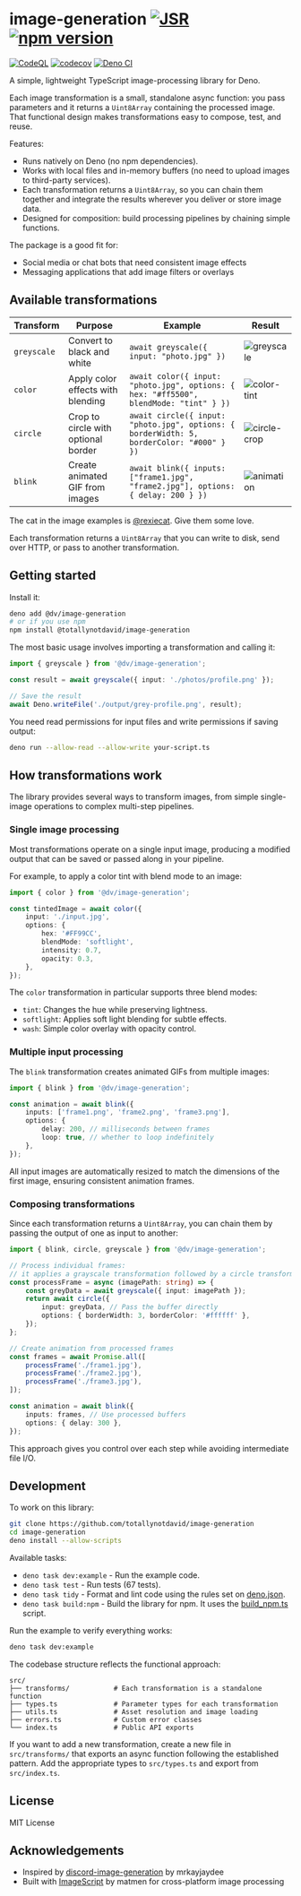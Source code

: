 # image-generation [![JSR](https://jsr.io/badges/@dv/image-generation)](https://jsr.io/@dv/image-generation) [![npm version](https://badge.fury.io/js/@totallynotdavid%2Fimage-generation.svg)](https://badge.fury.io/js/@totallynotdavid%2Fimage-generation)

[![CodeQL](https://github.com/totallynotdavid/image-generation/actions/workflows/codeql.yml/badge.svg)](https://github.com/totallynotdavid/image-generation/actions/workflows/codeql.yml)
[![codecov](https://codecov.io/gh/totallynotdavid/image-generation/graph/badge.svg?token=Z9K6TC9HFO)](https://codecov.io/gh/totallynotdavid/image-generation)
[![Deno CI](https://github.com/totallynotdavid/image-generation/actions/workflows/deno.yml/badge.svg)](https://github.com/totallynotdavid/image-generation/actions/workflows/deno.yml)

A simple, lightweight TypeScript image-processing library for Deno.

Each image transformation is a small, standalone async function: you pass
parameters and it returns a `Uint8Array` containing the processed image. That
functional design makes transformations easy to compose, test, and reuse.

Features:

- Runs natively on Deno (no npm dependencies).
- Works with local files and in-memory buffers (no need to upload images to
  third-party services).
- Each transformation returns a `Uint8Array`, so you can chain them together and
  integrate the results wherever you deliver or store image data.
- Designed for composition: build processing pipelines by chaining simple
  functions.

The package is a good fit for:

- Social media or chat bots that need consistent image effects
- Messaging applications that add image filters or overlays

## Available transformations

| Transform   | Purpose                             | Example                                                                                  | Result                                           |
| ----------- | ----------------------------------- | ---------------------------------------------------------------------------------------- | ------------------------------------------------ |
| `greyscale` | Convert to black and white          | `await greyscale({ input: "photo.jpg" })`                                                | ![greyscale](example/output/greyscale.png)       |
| `color`     | Apply color effects with blending   | `await color({ input: "photo.jpg", options: { hex: "#ff5500", blendMode: "tint" } })`    | ![color-tint](example/output/red-tint.png)       |
| `circle`    | Crop to circle with optional border | `await circle({ input: "photo.jpg", options: { borderWidth: 5, borderColor: "#000" } })` | ![circle-crop](example/output/circle-border.png) |
| `blink`     | Create animated GIF from images     | `await blink({ inputs: ["frame1.jpg", "frame2.jpg"], options: { delay: 200 } })`         | ![animation](example/output/blink-animation.gif) |

The cat in the image examples is
[@rexiecat](https://www.instagram.com/rexiecat/). Give them some love.

Each transformation returns a `Uint8Array` that you can write to disk, send over
HTTP, or pass to another transformation.

## Getting started

Install it:

```bash
deno add @dv/image-generation
# or if you use npm
npm install @totallynotdavid/image-generation
```

The most basic usage involves importing a transformation and calling it:

```typescript
import { greyscale } from '@dv/image-generation';

const result = await greyscale({ input: './photos/profile.png' });

// Save the result
await Deno.writeFile('./output/grey-profile.png', result);
```

You need read permissions for input files and write permissions if saving
output:

```bash
deno run --allow-read --allow-write your-script.ts
```

## How transformations work

The library provides several ways to transform images, from simple single-image
operations to complex multi-step pipelines.

### Single image processing

Most transformations operate on a single input image, producing a modified
output that can be saved or passed along in your pipeline.

For example, to apply a color tint with blend mode to an image:

```typescript
import { color } from '@dv/image-generation';

const tintedImage = await color({
    input: './input.jpg',
    options: {
        hex: '#FF99CC',
        blendMode: 'softlight',
        intensity: 0.7,
        opacity: 0.3,
    },
});
```

The `color` transformation in particular supports three blend modes:

- `tint`: Changes the hue while preserving lightness.
- `softlight`: Applies soft light blending for subtle effects.
- `wash`: Simple color overlay with opacity control.

### Multiple input processing

The `blink` transformation creates animated GIFs from multiple images:

```typescript
import { blink } from '@dv/image-generation';

const animation = await blink({
    inputs: ['frame1.png', 'frame2.png', 'frame3.png'],
    options: {
        delay: 200, // milliseconds between frames
        loop: true, // whether to loop indefinitely
    },
});
```

All input images are automatically resized to match the dimensions of the first
image, ensuring consistent animation frames.

### Composing transformations

Since each transformation returns a `Uint8Array`, you can chain them by passing
the output of one as input to another:

```typescript
import { blink, circle, greyscale } from '@dv/image-generation';

// Process individual frames:
// it applies a grayscale transformation followed by a circle transformation
const processFrame = async (imagePath: string) => {
    const greyData = await greyscale({ input: imagePath });
    return await circle({
        input: greyData, // Pass the buffer directly
        options: { borderWidth: 3, borderColor: '#ffffff' },
    });
};

// Create animation from processed frames
const frames = await Promise.all([
    processFrame('./frame1.jpg'),
    processFrame('./frame2.jpg'),
    processFrame('./frame3.jpg'),
]);

const animation = await blink({
    inputs: frames, // Use processed buffers
    options: { delay: 300 },
});
```

This approach gives you control over each step while avoiding intermediate file
I/O.

## Development

To work on this library:

```bash
git clone https://github.com/totallynotdavid/image-generation
cd image-generation
deno install --allow-scripts
```

Available tasks:

- `deno task dev:example` - Run the example code.
- `deno task test` - Run tests (67 tests).
- `deno task tidy` - Format and lint code using the rules set on
  [deno.json](deno.json).
- `deno task build:npm` - Build the library for npm. It uses the
  [build_npm.ts](build_npm.ts) script.

Run the example to verify everything works:

```bash
deno task dev:example
```

The codebase structure reflects the functional approach:

```
src/
├── transforms/           # Each transformation is a standalone function
├── types.ts              # Parameter types for each transformation
├── utils.ts              # Asset resolution and image loading
├── errors.ts             # Custom error classes
└── index.ts              # Public API exports
```

If you want to add a new transformation, create a new file in `src/transforms/`
that exports an async function following the established pattern. Add the
appropriate types to `src/types.ts` and export from `src/index.ts`.

## License

MIT License

## Acknowledgements

- Inspired by
  [discord-image-generation](https://www.npmjs.com/package/discord-image-generation)
  by mrkayjaydee
- Built with [ImageScript](https://github.com/matmen/ImageScript) by matmen for
  cross-platform image processing
